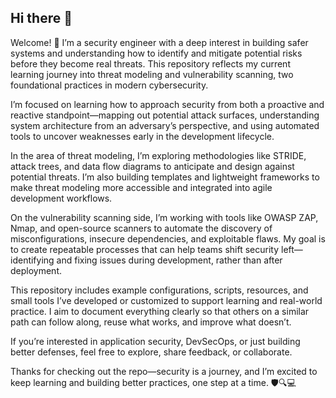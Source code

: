 ## Hi there 👋

Welcome! 👋 I’m a security engineer with a deep interest in building safer systems and understanding how to identify and mitigate potential risks before they become real threats. This repository reflects my current learning journey into threat modeling and vulnerability scanning, two foundational practices in modern cybersecurity.

I’m focused on learning how to approach security from both a proactive and reactive standpoint—mapping out potential attack surfaces, understanding system architecture from an adversary’s perspective, and using automated tools to uncover weaknesses early in the development lifecycle.

In the area of threat modeling, I’m exploring methodologies like STRIDE, attack trees, and data flow diagrams to anticipate and design against potential threats. I’m also building templates and lightweight frameworks to make threat modeling more accessible and integrated into agile development workflows.

On the vulnerability scanning side, I’m working with tools like OWASP ZAP, Nmap, and open-source scanners to automate the discovery of misconfigurations, insecure dependencies, and exploitable flaws. My goal is to create repeatable processes that can help teams shift security left—identifying and fixing issues during development, rather than after deployment.

This repository includes example configurations, scripts, resources, and small tools I’ve developed or customized to support learning and real-world practice. I aim to document everything clearly so that others on a similar path can follow along, reuse what works, and improve what doesn’t.

If you’re interested in application security, DevSecOps, or just building better defenses, feel free to explore, share feedback, or collaborate.

Thanks for checking out the repo—security is a journey, and I’m excited to keep learning and building better practices, one step at a time. 🛡️🔍💻
